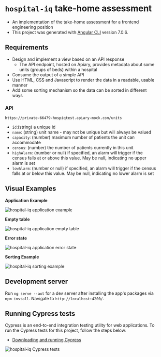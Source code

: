 # `hospital-iq` take-home assessment

* An implementation of the take-home assessment for a frontend engineering position
* This project was generated with [Angular CLI](https://github.com/angular/angular-cli) version 7.0.6.

## Requirements

* Design and implement a view based on an API response
  * The API endpoint, hosted on Apiary, provides metadata about some units (groups of beds) within a hospital
* Consume the output of a simple API
* Use HTML, CSS and Javascript to render the data in a readable, usable manner
* Add some sorting mechanism so the data can be sorted in different ways

### API

`https://private-66479-hospiqtest.apiary-mock.com/units`

* `id`:(string) a unique id
* `name`: (string) unit name - may not be unique but will always be valued
* `capacity`: (number) maximum number of patients the unit can accommodate
* `census`: (number) the number of patients currently in this unit
* `highAlarm`: (number or null) if specified, an alarm will trigger if the census falls at or above this value. May be null, indicating no upper alarm is set
* `lowAlarm`: (number or null) if specified, an alarm will trigger if the census falls at or below this value. May be null, indicating no lower alarm is set

## Visual Examples

**Application Example**

![](https://i.imgur.com/NPQsEuK.png "hospital-iq application example")

**Empty table**

![](https://i.imgur.com/3hovqe5.png "hospital-iq application empty table")

**Error state**

![](https://i.imgur.com/V7GyV65.png "hospital-iq application error state")

**Sorting Example**

![](https://i.imgur.com/9Wam0zL.gif "hospital-iq sorting example")

## Development server

Run `ng serve --aot` for a dev server after installing the app's packages via `npm install`. Navigate to `http://localhost:4200/`.

## Running Cypress tests

Cypress is an end-to-end integration testing utility for web applications. To run the Cypress tests for this project, follow the steps below:

* [Downloading and running Cypress](https://docs.cypress.io/guides/getting-started/installing-cypress.html#Direct-download)

![](https://i.imgur.com/I2pV463.png "hospital-iq Cypress tests")
